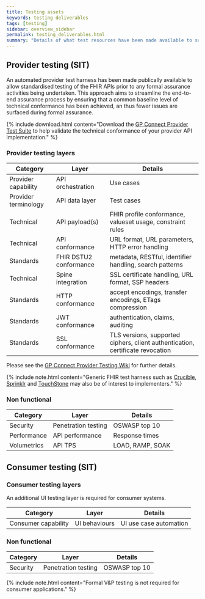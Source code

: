 ```yaml
---
title: Testing assets
keywords: testing deliverables
tags: [testing]
sidebar: overview_sidebar
permalink: testing_deliverables.html
summary: "Details of what test resources have been made available to support the holistic <br/>testing of provider APIs and consumer applications."
---
```


## Provider testing (SIT) ##

An automated provider test harness has been made publically available to allow standardised testing of the FHIR APIs prior to any formal assurance activities being undertaken. This approach aims to streamline the end-to-end assurance process by ensuring that a common baseline level of technical conformance has been achieved, an thus fewer issues are surfaced during formal assurance.

{% include download.html content="Download the [GP Connect Provider Test Suite](https://github.com/nhsconnect/gpconnect-provider-testing) to help validate the technical conformance of your provider API implementation." %}

### Provider testing layers ###

| Category | Layer  | Details  |
|----------|--------|----------|
| Provider capability      | API orchestration | Use cases |
| Provider terminology     | API data layer    | Test cases |
| Technical      | API payload(s)    | FHIR profile conformance, valueset usage, constraint rules   |
| Technical      | API conformance   | URL format, URL parameters, HTTP error handling |
| Standards      | FHIR DSTU2 conformance  | metadata, RESTful, identifier handling, search patterns |
| Technical      | Spine integration | SSL certificate handling, URL format, SSP headers |
| Standards      | HTTP conformance  | accept encodings, transfer encodings, ETags compression |
| Standards      | JWT conformance  | authentication, claims, auditing |
| Standards      | SSL conformance  | TLS versions, supported ciphers, client authentication, certificate revocation |

Please see the [GP Connect Provider Testing Wiki](https://github.com/nhsconnect/gpconnect-provider-testing/wiki) for further details.

{% include note.html content="Generic FHIR test harness such as [Crucible](https://www.projectcrucible.org/), [Sprinklr](https://github.com/furore-fhir/sprinkler) and [TouchStone](http://www.aegis.net/touchstone.html) may also be of interest to implementers." %}

### Non functional ###

| Category       | Layer               | Details          |
|----------------|---------------------|------------------|
| Security       | Penetration testing | OSWASP top 10    |
| Performance    | API performance     | Response times   |
| Volumetrics    | API TPS             | LOAD, RAMP, SOAK |

## Consumer testing (SIT) ##

### Consumer testing layers ###

An additional UI testing layer is required for consumer systems.

| Category            | Layer         | Details                |
|---------------------|---------------|------------------------|
| Consumer capability | UI behaviours | UI use case automation |

### Non functional ###

| Category       | Layer               | Details          |
|----------------|---------------------|------------------|
| Security       | Penetration testing | OSWASP top 10    | 

{% include note.html content="Formal V&P testing is not required for consumer applications." %}